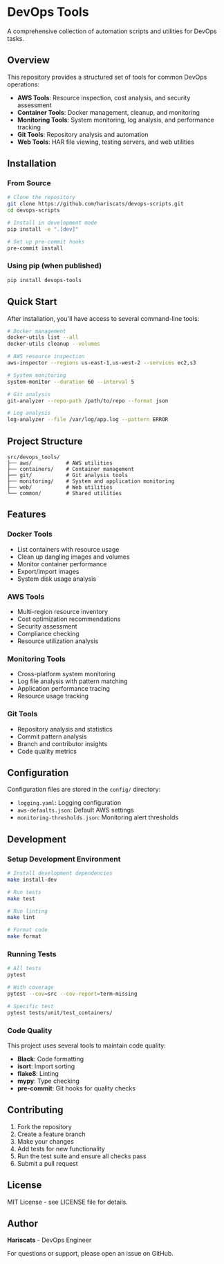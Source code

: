 # DevOps Tools

A comprehensive collection of automation scripts and utilities for DevOps tasks.

## Overview

This repository provides a structured set of tools for common DevOps operations:

- **AWS Tools**: Resource inspection, cost analysis, and security assessment
- **Container Tools**: Docker management, cleanup, and monitoring
- **Monitoring Tools**: System monitoring, log analysis, and performance tracking
- **Git Tools**: Repository analysis and automation
- **Web Tools**: HAR file viewing, testing servers, and web utilities

## Installation

### From Source

```bash
# Clone the repository
git clone https://github.com/hariscats/devops-scripts.git
cd devops-scripts

# Install in development mode
pip install -e ".[dev]"

# Set up pre-commit hooks
pre-commit install
```

### Using pip (when published)

```bash
pip install devops-tools
```

## Quick Start

After installation, you'll have access to several command-line tools:

```bash
# Docker management
docker-utils list --all
docker-utils cleanup --volumes

# AWS resource inspection
aws-inspector --regions us-east-1,us-west-2 --services ec2,s3

# System monitoring
system-monitor --duration 60 --interval 5

# Git analysis
git-analyzer --repo-path /path/to/repo --format json

# Log analysis
log-analyzer --file /var/log/app.log --pattern ERROR
```

## Project Structure

```
src/devops_tools/
├── aws/           # AWS utilities
├── containers/    # Container management
├── git/           # Git analysis tools
├── monitoring/    # System and application monitoring
├── web/           # Web utilities
└── common/        # Shared utilities
```

## Features

### Docker Tools
- List containers with resource usage
- Clean up dangling images and volumes
- Monitor container performance
- Export/import images
- System disk usage analysis

### AWS Tools
- Multi-region resource inventory
- Cost optimization recommendations
- Security assessment
- Compliance checking
- Resource utilization analysis

### Monitoring Tools
- Cross-platform system monitoring
- Log file analysis with pattern matching
- Application performance tracing
- Resource usage tracking

### Git Tools
- Repository analysis and statistics
- Commit pattern analysis
- Branch and contributor insights
- Code quality metrics

## Configuration

Configuration files are stored in the `config/` directory:

- `logging.yaml`: Logging configuration
- `aws-defaults.json`: Default AWS settings
- `monitoring-thresholds.json`: Monitoring alert thresholds

## Development

### Setup Development Environment

```bash
# Install development dependencies
make install-dev

# Run tests
make test

# Run linting
make lint

# Format code
make format
```

### Running Tests

```bash
# All tests
pytest

# With coverage
pytest --cov=src --cov-report=term-missing

# Specific test
pytest tests/unit/test_containers/
```

### Code Quality

This project uses several tools to maintain code quality:

- **Black**: Code formatting
- **isort**: Import sorting
- **flake8**: Linting
- **mypy**: Type checking
- **pre-commit**: Git hooks for quality checks

## Contributing

1. Fork the repository
2. Create a feature branch
3. Make your changes
4. Add tests for new functionality
5. Run the test suite and ensure all checks pass
6. Submit a pull request

## License

MIT License - see LICENSE file for details.

## Author

**Hariscats** - DevOps Engineer

For questions or support, please open an issue on GitHub.
